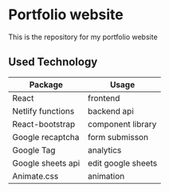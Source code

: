# Portfolio website

This is the repository for my portfolio website

## Used Technology

| **Package**       | **Usage**          |
| ----------------- | ------------------ |
| React             | frontend           |
| Netlify functions | backend api        |
| React-bootstrap   | component library  |
| Google recaptcha  | form submisson     |
| Google Tag        | analytics          |
| Google sheets api | edit google sheets |
| Animate.css       | animation          |
